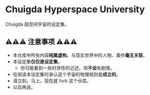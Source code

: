 # Chuigda Hyperspace University

Chuigda 超空间宇宙的设定集。

## ⚠️⚠️⚠️ 注意事项 ⚠️⚠️⚠️
  - 本仓库中所有内容**纯属虚构**，与现实世界中的人物、事件**毫无关联**。
  - 本设定集**仅仅是设定集**。
    - 你可能看到一些时序性的记述，但**不会**有剧情。
  - 在阅读本设定集时承认这个宇宙的物理规则是**成立的**。
  - 请立刻，马上，现在就 fork 这个仓库。
  - 以后再说。
